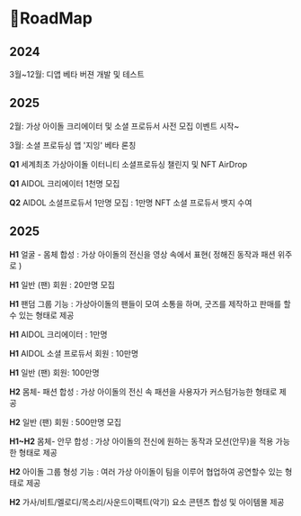 # RoadMap

## **2024**

3월\~12월: 디앱 베타 버젼 개발 및 테스트&#x20;

## **2025**

2월: 가상 아이돌 크리에이터 및 소셜 프로듀서 사전 모집 이벤트 시작\~&#x20;

3월: 소셜 프로듀싱 앱  '지잉'  베타 론칭

**Q1**  세계최초 가상아이돌 이터니티 소셜프로듀싱 챌린지 및 NFT AirDrop

**Q1**  AIDOL  크리에이터  1천명 모집&#x20;

**Q2** AIDOL 소셜프로듀서 1만명 모집 : 1만명 NFT 소셜 프로듀서 뱃지 수여



## **2025**

**H1** 얼굴 - 몸체 합성 : 가상 아이돌의 전신을 영상 속에서 표현( 정해진 동작과 패션 위주로 )

**H1** 일반 (팬)  회원  : 20만명 모집

**H1**  팬덤 그룹 기능 : 가상아이돌의 팬들이 모여 소통을 하며, 굿즈를 제작하고 판매를 할수 있는 형태로 제공

**H1**  AIDOL  크리에이터  : 1만명

**H1**  AIDOL 소셜 프로듀서 회원  : 10만명

**H1**  일반 (팬) 회원: 100만명

**H2**  몸체- 패션 합성 : 가상 아이돌의 전신 속 패션을 사용자가 커스텀가능한 형태로 제공

**H2**  일반 (팬) 회원  : 500만명 모집

**H1\~H2** 몸체- 안무 합성 : 가상 아이돌의 전신에 원하는 동작과 모션(안무)을 적용 가능한 형태로 제공

**H2** 아이돌 그룹 형성 기능 : 여러 가상 아이돌이 팀을 이루어 협업하여 공연할수 있는 형태로 제공

**H2**  가사/비트/멜로디/목소리/사운드이팩트(악기) 요소 콘텐츠 합성 및  아이템몰 제공



##





